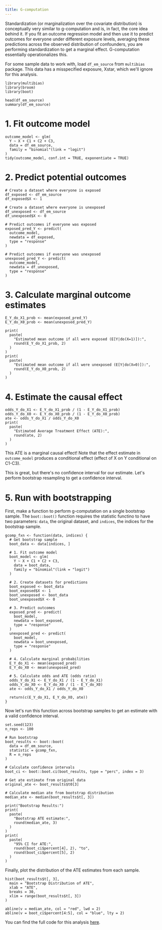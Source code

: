 ```yaml
---
title: G-computation
---
```


Standardization (or marginalization over the covariate distribution) is conceptually very similar to g-computation and is, in fact, the core idea behind it. If you fit an outcome regression model and then use it to predict outcomes for everyone under different exposure levels, averaging these predictions across the observed distribution of confounders, you are performing standardization to get a marginal effect. G-computation essentially operationalizes this.

For some sample data to work with, load `df_em_source` from `multibias` package. This data has a misspecified exposure, Xstar, which we'll ignore for this analysis.

```{r}
library(multibias)
library(broom)
library(boot)

head(df_em_source)
summary(df_em_source)
```

# 1. Fit outcome model

```{r}
outcome_model <- glm(
  Y ~ X + C1 + C2 + C3,
  data = df_em_source,
  family = "binomial"(link = "logit")
)
tidy(outcome_model, conf.int = TRUE, exponentiate = TRUE)
```

# 2. Predict potential outcomes

```{r}
# Create a dataset where everyone is exposed
df_exposed <- df_em_source
df_exposed$X <- 1

# Create a dataset where everyone is unexposed
df_unexposed <- df_em_source
df_unexposed$X <- 0

# Predict outcomes if everyone was exposed
exposed_pred_Y <- predict(
  outcome_model,
  newdata = df_exposed,
  type = "response"
)

# Predict outcomes if everyone was unexposed
unexposed_pred_Y <- predict(
  outcome_model,
  newdata = df_unexposed,
  type = "response"
)
```

# 3. Calculate marginal outcome estimates

```{r}
E_Y_do_X1_prob <- mean(exposed_pred_Y)
E_Y_do_X0_prob <- mean(unexposed_pred_Y)

print(
  paste(
    "Estimated mean outcome if all were exposed (E[Y|do(X=1)]):",
    round(E_Y_do_X1_prob, 2)
  )
)
print(
  paste(
    "Estimated mean outcome if all were unexposed (E[Y|do(X=0)]):",
    round(E_Y_do_X0_prob, 2)
  )
)
```

# 4. Estimate the causal effect

```{r}
odds_Y_do_X1 <- E_Y_do_X1_prob / (1 - E_Y_do_X1_prob)
odds_Y_do_X0 <- E_Y_do_X0_prob / (1 - E_Y_do_X0_prob)
ate <- odds_Y_do_X1 / odds_Y_do_X0
print(
  paste(
    "Estimated Average Treatment Effect (ATE):",
    round(ate, 2)
  )
)
```

This ATE is a marginal causal effect! Note that the effect estimate in `outcome_model` produces a conditional effect (effect of X on Y conditional on C1-C3).

This is great, but there's no confidence interval for our estimate. Let's perform bootstrap resampling to get a confidence interval.

# 5. Run with bootstrapping

First, make a function to perform g-computation on a single bootstrap sample. The `boot::boot()` function requires the statistic functino to have two parameters: `data`, the original dataset, and `indices`, the indices for the bootstrap sample.

```{r}
gcomp_fxn <- function(data, indices) {
  # Get bootstrap sample
  boot_data <- data[indices, ]

  # 1. Fit outcome model
  boot_model <- glm(
    Y ~ X + C1 + C2 + C3,
    data = boot_data,
    family = "binomial"(link = "logit")
  )

  # 2. Create datasets for predictions
  boot_exposed <- boot_data
  boot_exposed$X <- 1
  boot_unexposed <- boot_data
  boot_unexposed$X <- 0

  # 3. Predict outcomes
  exposed_pred <- predict(
    boot_model,
    newdata = boot_exposed,
    type = "response"
  )
  unexposed_pred <- predict(
    boot_model,
    newdata = boot_unexposed,
    type = "response"
  )

  # 4. Calculate marginal probabilities
  E_Y_do_X1 <- mean(exposed_pred)
  E_Y_do_X0 <- mean(unexposed_pred)

  # 5. Calculate odds and ATE (odds ratio)
  odds_Y_do_X1 <- E_Y_do_X1 / (1 - E_Y_do_X1)
  odds_Y_do_X0 <- E_Y_do_X0 / (1 - E_Y_do_X0)
  ate <- odds_Y_do_X1 / odds_Y_do_X0

  return(c(E_Y_do_X1, E_Y_do_X0, ate))
}
```

Now let's run this function across bootstrap samples to get an estimate with a valid confidence interval.

```{r}
set.seed(123)
n_reps <- 100

# Run bootstrap
boot_results <- boot::boot(
  data = df_em_source,
  statistic = gcomp_fxn,
  R = n_reps
)

# Calculate confidence intervals
boot_ci <- boot::boot.ci(boot_results, type = "perc", index = 3)

# Get ate estimate from original data
original_ate <- boot_results$t0[3]

# Calculate median ate from bootstrap distribution
median_ate <- median(boot_results$t[, 3])

print("Bootstrap Results:")
print(
  paste(
    "Bootstrap ATE estimate:",
    round(median_ate, 3)
  )
)
print(
  paste(
    "95% CI for ATE:",
    round(boot_ci$percent[4], 2), "to",
    round(boot_ci$percent[5], 2)
  )
)
```

Finally, plot the distribution of the ATE estimates from each sample.

```{r}
hist(boot_results$t[, 3],
  main = "Bootstrap Distribution of ATE",
  xlab = "ATE",
  breaks = 30,
  xlim = range(boot_results$t[, 3])
)

abline(v = median_ate, col = "red", lwd = 2)
abline(v = boot_ci$percent[4:5], col = "blue", lty = 2)
```

You can find the full code for this analysis <a href="https://github.com/pcbrendel/causal/blob/master/gcomp.Rmd" target="_blank">here</a>.